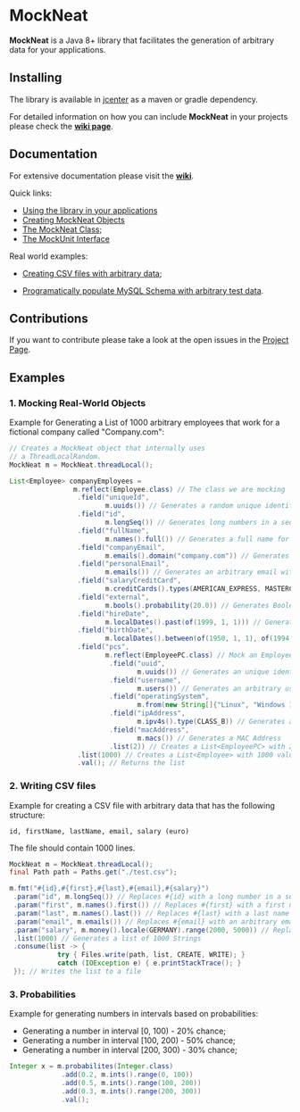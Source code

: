 # MockNeat

**MockNeat** is a Java 8+ library that facilitates the generation of arbitrary data for your applications. 

## Installing

The library is available in [jcenter](https://bintray.com/nomemory/maven/mockneat) as a maven or gradle dependency.

For detailed information on how you can include **MockNeat** in your projects please check the **[wiki page](https://github.com/nomemory/mockneat/wiki/Installing)**.

## Documentation 

For extensive documentation please visit the **[wiki](https://github.com/nomemory/mockneat/wiki)**. 

Quick links: 

- [Using the library in your applications](https://github.com/nomemory/mockneat/wiki/Installing)
- [Creating MockNeat Objects](https://github.com/nomemory/mockneat/wiki/Creating--a-MockNeat-object)
- [The MockNeat Class](https://github.com/nomemory/mockneat/wiki/MockNeat);
- [The MockUnit Interface](https://github.com/nomemory/mockneat/wiki/MockUnits)

Real world examples:

- [Creating CSV files with arbitrary data](https://github.com/nomemory/mockneat/wiki/Creating-CSV-files-with-arbitrary-data);

- [Programatically populate MySQL Schema with arbitrary test data](https://github.com/nomemory/mockneat/wiki/Programatically-populate-MySQL-Schema-with-arbitrary-test-data).

## Contributions

If you want to contribute please take a look at the open issues in the [Project Page](https://github.com/nomemory/mockneat/projects/1).

## Examples

### 1. Mocking Real-World Objects

Example for Generating a List<Employee> of 1000 arbitrary employees that work for a fictional company called "Company.com":

```java
// Creates a MockNeat object that internally uses
// a ThreadLocalRandom.
MockNeat m = MockNeat.threadLocal();

List<Employee> companyEmployees =
                m.reflect(Employee.class) // The class we are mocking
                 .field("uniqueId",
                        m.uuids()) // Generates a random unique identifier
                 .field("id",
                        m.longSeq()) // Generates long numbers in a sequence
                 .field("fullName",
                        m.names().full()) // Generates a full name for the employer
                 .field("companyEmail",
                        m.emails().domain("company.com")) // Generates a company email with a given domain
                 .field("personalEmail",
                        m.emails()) // Generates an arbitrary email without domain constraints
                 .field("salaryCreditCard",
                        m.creditCards().types(AMERICAN_EXPRESS, MASTERCARD)) // Generate credit card numbers of 'types'
                 .field("external",
                        m.bools().probability(20.0)) // Generates Boolean values with 20% probability of obtaining True
                 .field("hireDate",
                        m.localDates().past(of(1999, 1, 1))) // Generatest a date in the past, but greater than 01.01.1987
                 .field("birthDate",
                        m.localDates().between(of(1950, 1, 1), of(1994, 1, 1))) // Generates a data in the given range
                 .field("pcs",
                        m.reflect(EmployeePC.class) // Mock an EmployeePC object
                         .field("uuid",
                                m.uuids()) // Generates an unique identifier
                         .field("username",
                                m.users()) // Generates an arbitrary username
                         .field("operatingSystem",
                                m.from(new String[]{"Linux", "Windows 10", "Windows 8"})) // Randomly selects an OS from the given List
                         .field("ipAddress",
                                m.ipv4s().type(CLASS_B)) // Generates a CLASS B IPv4 Address
                         .field("macAddress",
                                m.macs()) // Generates a MAC Address
                         .list(2)) // Creates a List<EmployeePC> with 2 values
                 .list(1000) // Creates a List<Employee> with 1000 values
                 .val(); // Returns the list
```

### 2. Writing CSV files

Example for creating a CSV file with arbitrary data that has the following structure:

`id, firstName, lastName, email, salary (euro)`

The file should contain 1000 lines.

```java
MockNeat m = MockNeat.threadLocal();
final Path path = Paths.get("./test.csv");

m.fmt("#{id},#{first},#{last},#{email},#{salary}")
 .param("id", m.longSeq()) // Replaces #{id} with a long number in a sequence
 .param("first", m.names().first()) // Replaces #{first} with a first name 
 .param("last", m.names().last()) // Replaces #{last} with a last name
 .param("email", m.emails()) // Replaces #{email} with an arbitrary email 
 .param("salary", m.money().locale(GERMANY).range(2000, 5000)) // Replace #{salary} with a sum of money (EUR) in the given range
 .list(1000) // Generates a list of 1000 Strings 
 .consume(list -> { 
            try { Files.write(path, list, CREATE, WRITE); }
            catch (IOException e) { e.printStackTrace(); }
 }); // Writes the list to a file
```

### 3. Probabilities

Example for generating numbers in intervals based on probabilities: 
- Generating a number in interval [0, 100) - 20% chance;
- Generating a number in interval [100, 200) - 50% chance;
- Generating a number in interval [200, 300) - 30% chance;

```java
Integer x = m.probabilites(Integer.class)
             .add(0.2, m.ints().range(0, 100))
             .add(0.5, m.ints().range(100, 200))
             .add(0.3, m.ints().range(200, 300))
             .val();
```


